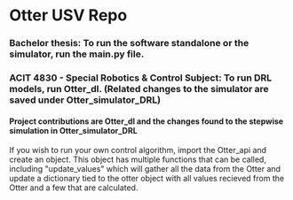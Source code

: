 # Otter USV Repo

### Bachelor thesis: To run the software standalone or the simulator, run the main.py file.

###  ACIT 4830 - Special Robotics & Control Subject: To run DRL models, run Otter_dl. (Related changes to the simulator are saved under Otter_simulator_DRL)
  #### Project contributions are Otter_dl and the changes found to the stepwise simulation in Otter_simulator_DRL



If you wish to run your own control algorithm, import the Otter_api and create an object. This object has multiple functions that can be called, 
including "update_values" which will gather all the data from the Otter and update a dictionary tied to the otter object with all values recieved
from the Otter and a few that are calculated.
